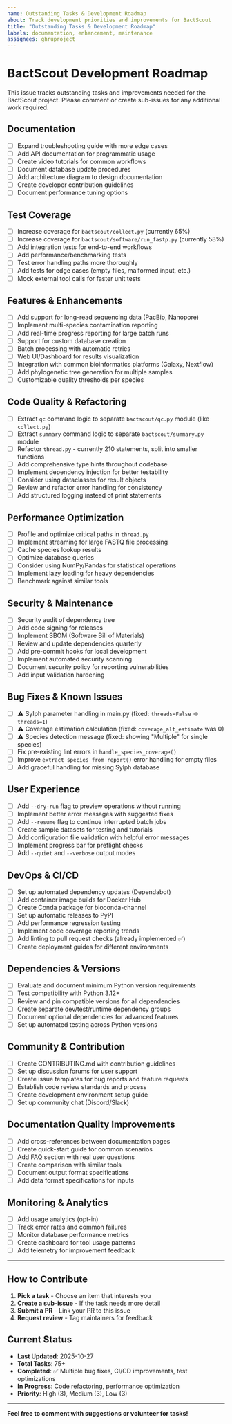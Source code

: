 ```yaml
---
name: Outstanding Tasks & Development Roadmap
about: Track development priorities and improvements for BactScout
title: "Outstanding Tasks & Development Roadmap"
labels: documentation, enhancement, maintenance
assignees: ghruproject
---
```


# BactScout Development Roadmap

This issue tracks outstanding tasks and improvements needed for the BactScout project. Please comment or create sub-issues for any additional work required.

## Documentation

- [ ] Expand troubleshooting guide with more edge cases
- [ ] Add API documentation for programmatic usage
- [ ] Create video tutorials for common workflows
- [ ] Document database update procedures
- [ ] Add architecture diagram to design documentation
- [ ] Create developer contribution guidelines
- [ ] Document performance tuning options

## Test Coverage

- [ ] Increase coverage for `bactscout/collect.py` (currently 65%)
- [ ] Increase coverage for `bactscout/software/run_fastp.py` (currently 58%)
- [ ] Add integration tests for end-to-end workflows
- [ ] Add performance/benchmarking tests
- [ ] Test error handling paths more thoroughly
- [ ] Add tests for edge cases (empty files, malformed input, etc.)
- [ ] Mock external tool calls for faster unit tests

## Features & Enhancements

- [ ] Add support for long-read sequencing data (PacBio, Nanopore)
- [ ] Implement multi-species contamination reporting
- [ ] Add real-time progress reporting for large batch runs
- [ ] Support for custom database creation
- [ ] Batch processing with automatic retries
- [ ] Web UI/Dashboard for results visualization
- [ ] Integration with common bioinformatics platforms (Galaxy, Nextflow)
- [ ] Add phylogenetic tree generation for multiple samples
- [ ] Customizable quality thresholds per species

## Code Quality & Refactoring

- [ ] Extract `qc` command logic to separate `bactscout/qc.py` module (like `collect.py`)
- [ ] Extract `summary` command logic to separate `bactscout/summary.py` module
- [ ] Refactor `thread.py` - currently 210 statements, split into smaller functions
- [ ] Add comprehensive type hints throughout codebase
- [ ] Implement dependency injection for better testability
- [ ] Consider using dataclasses for result objects
- [ ] Review and refactor error handling for consistency
- [ ] Add structured logging instead of print statements

## Performance Optimization

- [ ] Profile and optimize critical paths in `thread.py`
- [ ] Implement streaming for large FASTQ file processing
- [ ] Cache species lookup results
- [ ] Optimize database queries
- [ ] Consider using NumPy/Pandas for statistical operations
- [ ] Implement lazy loading for heavy dependencies
- [ ] Benchmark against similar tools

## Security & Maintenance

- [ ] Security audit of dependency tree
- [ ] Add code signing for releases
- [ ] Implement SBOM (Software Bill of Materials)
- [ ] Review and update dependencies quarterly
- [ ] Add pre-commit hooks for local development
- [ ] Implement automated security scanning
- [ ] Document security policy for reporting vulnerabilities
- [ ] Add input validation hardening

## Bug Fixes & Known Issues

- [ ] ⚠️ Sylph parameter handling in main.py (fixed: `threads=False` → `threads=1`)
- [ ] ⚠️ Coverage estimation calculation (fixed: `coverage_alt_estimate` was 0)
- [ ] ⚠️ Species detection message (fixed: showing "Multiple" for single species)
- [ ] Fix pre-existing lint errors in `handle_species_coverage()`
- [ ] Improve `extract_species_from_report()` error handling for empty files
- [ ] Add graceful handling for missing Sylph database

## User Experience

- [ ] Add `--dry-run` flag to preview operations without running
- [ ] Implement better error messages with suggested fixes
- [ ] Add `--resume` flag to continue interrupted batch jobs
- [ ] Create sample datasets for testing and tutorials
- [ ] Add configuration file validation with helpful error messages
- [ ] Implement progress bar for preflight checks
- [ ] Add `--quiet` and `--verbose` output modes

## DevOps & CI/CD

- [ ] Set up automated dependency updates (Dependabot)
- [ ] Add container image builds for Docker Hub
- [ ] Create Conda package for bioconda-channel
- [ ] Set up automatic releases to PyPI
- [ ] Add performance regression testing
- [ ] Implement code coverage reporting trends
- [ ] Add linting to pull request checks (already implemented ✅)
- [ ] Create deployment guides for different environments

## Dependencies & Versions

- [ ] Evaluate and document minimum Python version requirements
- [ ] Test compatibility with Python 3.12+
- [ ] Review and pin compatible versions for all dependencies
- [ ] Create separate dev/test/runtime dependency groups
- [ ] Document optional dependencies for advanced features
- [ ] Set up automated testing across Python versions

## Community & Contribution

- [ ] Create CONTRIBUTING.md with contribution guidelines
- [ ] Set up discussion forums for user support
- [ ] Create issue templates for bug reports and feature requests
- [ ] Establish code review standards and process
- [ ] Create development environment setup guide
- [ ] Set up community chat (Discord/Slack)

## Documentation Quality Improvements

- [ ] Add cross-references between documentation pages
- [ ] Create quick-start guide for common scenarios
- [ ] Add FAQ section with real user questions
- [ ] Create comparison with similar tools
- [ ] Document output format specifications
- [ ] Add data format specifications for inputs

## Monitoring & Analytics

- [ ] Add usage analytics (opt-in)
- [ ] Track error rates and common failures
- [ ] Monitor database performance metrics
- [ ] Create dashboard for tool usage patterns
- [ ] Add telemetry for improvement feedback

---

## How to Contribute

1. **Pick a task** - Choose an item that interests you
2. **Create a sub-issue** - If the task needs more detail
3. **Submit a PR** - Link your PR to this issue
4. **Request review** - Tag maintainers for feedback

## Current Status

- **Last Updated**: 2025-10-27
- **Total Tasks**: 75+
- **Completed**: ✅ Multiple bug fixes, CI/CD improvements, test optimizations
- **In Progress**: Code refactoring, performance optimization
- **Priority**: High (3), Medium (3), Low (3)

---

**Feel free to comment with suggestions or volunteer for tasks!**
